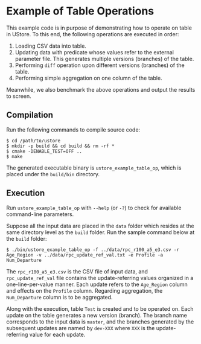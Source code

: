 # Example of Table Operations #

This example code is in purpose of demonstrating how to operate on table in UStore. To this end, the following operations are executed in order: 

1. Loading CSV data into table.
2. Updating data with predicate whose values refer to the external parameter file. This generates multiple versions (branches) of the table. 
3. Performing `diff` operation upon different versions (branches) of the table. 
4. Performing simple aggregation on one column of the table.

Meanwhile, we also benchmark the above operations and output the results to screen.

## Compilation ##

Run the following commands to compile source code:
 
    $ cd /path/to/ustore
    $ mkdir -p build && cd build && rm -rf *
    $ cmake -DENABLE_TEST=OFF ..
    $ make

The generated executable binary is `ustore_example_table_op`, which is placed under the `build/bin` directory.

## Execution ##

Run `ustore_example_table_op` with `--help` (or `-?`) to check for available command-line parameters. 

Suppose all the input data are placed in the `data` folder which resides at the same directory level as the `build` folder. Run the sample command below at the `build` folder:

    $ ./bin/ustore_example_table_op -f ../data/rpc_r100_a5_e3.csv -r Age_Region -v ../data/rpc_update_ref_val.txt -e Profile -a Num_Departure

The `rpc_r100_a5_e3.csv` is the CSV file of input data, and `rpc_update_ref_val` file contains the update-referring values organized in a one-line-per-value manner. Each update refers to the `Age_Region` column and effects on the `Profile` column. Regarding aggregation, the `Num_Departure` column is to be aggregated.

Along with the execution, table `Test` is created and to be operated on. Each update on the table generates a new version (branch). The branch name corresponds to the input data is `master`, and the branches generated by the subsequent updates are named by `dev-XXX` where `XXX` is the update-referring value for each update. 
